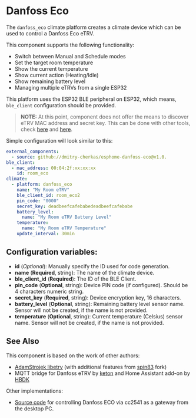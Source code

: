Danfoss Eco
=============

The ``danfoss_eco`` climate platform creates a climate device which can be used to control a Danfoss Eco eTRV.

This component supports the following functionality:

- Switch between Manual and Schedule modes
- Set the target room temperature
- Show the current temperature
- Show current action (Heating/Idle)
- Show remaining battery level
- Managing multiple eTRVs from a single ESP32

This platform uses the ESP32 BLE peripheral on ESP32, which means, ``ble_client`` configuration should be provided.

> **NOTE:** At this point, component does not offer the means to discover eTRV MAC address and secret key.
> This can be done with other tools, check [here](https://github.com/keton/etrv2mqtt) and [here](https://github.com/HBDK/Eco2-Tools).

Simple configuration will look similar to this:
```yaml
external_components:
  - source: github://dmitry-cherkas/esphome-danfoss-eco@v1.0.
ble_client:
  - mac_address: 00:04:2f:xx:xx:xx
    id: room_eco
climate:
  - platform: danfoss_eco
    name: "My Room eTRV"
    ble_client_id: room_eco2
    pin_code: "0000"
    secret_key: deadbeefcafebabedeadbeefcafebabe 
    battery_level:
      name: "My Room eTRV Battery Level"
    temperature:
      name: "My Room eTRV Temperature"
    update_interval: 30min
```

Configuration variables:
------------------------

- **id** (*Optional*): Manually specify the ID used for code generation.
- **name** (**Required**, string): The name of the climate device.
- **ble_client_id** (**Required**): The ID of the BLE Client.
- **pin_code** (**Optional**, string): Device PIN code (if configured). Should be 4 characters numeric string.
- **secret_key** (**Required**, string): Device encryption key, 16 characters.
- **battery_level** (**Optional**, string): Remaining battery level sensor name. Sensor will not be created, if the name is not provided.
- **temperature** (**Optional**, string): Current temperature (Celsius) sensor name. Sensor will not be created, if the name is not provided.

See Also
--------

This component is based on the work of other authors:
* [AdamStrojek libetrv](https://github.com/AdamStrojek/libetrv) (with additional features from [spin83](https://github.com/spin83/libetrv) fork)
* MQTT bridge for Danfoss eTRV by [keton](https://github.com/keton/etrv2mqtt) and Home Assistant add-on by [HBDK](https://github.com/HBDK/Eco2-Tools)

Other implementations:
* [Source code](https://github.com/dsltip/Danfoss-BLE) for controlling Danfoss ECO via cc2541 as a gateway from the desktop PC.